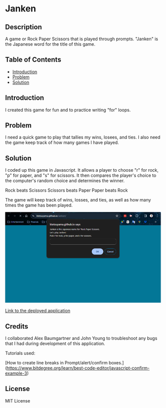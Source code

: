 # Janken

## Description

A game or Rock Paper Scissors that is played through prompts. "Janken" is the Japanese word for the title of this game.

## Table of Contents

- [Introduction](#introduction)
- [Problem](#problem)
- [Solution](#solution)

## Introduction

I created this game for fun and to practice writing "for" loops.

## Problem

I need a quick game to play that tallies my wins, losees, and ties. I also need the game keep track of how many games I have played.

## Solution

I coded up this game in Javascript. It allows a player to choose "r" for rock, "p" for paper, and "s" for scissors. It then compares the player's choice to the computer's random choice and determines the winner.

Rock beats Scissors
Scissors beats Paper
Paper beats Rock

The game will keep track of wins, losses, and ties, as well as how many times the game has been played.

![Screenshot of the game](assets/screenshot.png)

[Link to the deployed application](https://ktetsuyama.github.io/Janken/)

## Credits

I collaborated Alex Baumgartner and John Young to troubleshoot any bugs that I had during development of this application.

Tutorials used:

[How to create line breaks in Prompt/alert/confirm boxes.] (https://www.bitdegree.org/learn/best-code-editor/javascript-confirm-example-3)

## License

MIT License
